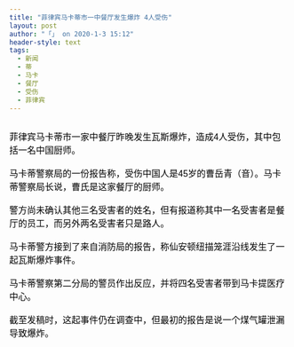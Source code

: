 ```yaml
---
title: "菲律宾马卡蒂市一中餐厅发生爆炸 4人受伤"
layout: post
author: "「」 on 2020-1-3 15:12"
header-style: text
tags:
  - 新闻
  - 蒂
  - 马卡
  - 餐厅
  - 受伤
  - 菲律宾
---
```


<head></head>
<body>
 <br> 
 <div align="left"> 
  <font color="#000"><font face="微软雅黑, Tahoma, Helvetica, Arial, 宋体, sans-serif"><font style="font-size:16px">菲律宾马卡蒂市一家中餐厅昨晚发生瓦斯爆炸，造成4人受伤，其中包括一名中国厨师。</font></font></font> 
 </div> 
 <div align="left"> 
  <font color="#000"><font face="微软雅黑, Tahoma, Helvetica, Arial, 宋体, sans-serif"><font style="font-size:16px"><br> 马卡蒂警察局的一份报告称，受伤中国人是45岁的曹岳青（音）。马卡蒂警察局长说，曹氏是这家餐厅的厨师。</font></font></font> 
 </div> 
 <div align="left"> 
  <font color="#000"><font face="微软雅黑, Tahoma, Helvetica, Arial, 宋体, sans-serif"><font style="font-size:16px"><br> 警方尚未确认其他三名受害者的姓名，但有报道称其中一名受害者是餐厅的员工，而另外两名受害者只是路人。</font></font></font> 
 </div> 
 <div align="left"> 
  <font color="#000"><font face="微软雅黑, Tahoma, Helvetica, Arial, 宋体, sans-serif"><font style="font-size:16px"><br> 马卡蒂警方接到了来自消防局的报告，称仙安顿纽描笼涯沿线发生了一起瓦斯爆炸事件。</font></font></font> 
 </div> 
 <div align="left"> 
  <font color="#000"><font face="微软雅黑, Tahoma, Helvetica, Arial, 宋体, sans-serif"><font style="font-size:16px"><br> 马卡蒂警察第二分局的警员作出反应，并将四名受害者带到马卡提医疗中心。</font></font></font> 
 </div> 
 <div align="left"> 
  <font color="#000"><font face="微软雅黑, Tahoma, Helvetica, Arial, 宋体, sans-serif"><font style="font-size:16px"><br> 截至发稿时，这起事件仍在调查中，但最初的报告是说一个煤气罐泄漏导致爆炸。</font></font></font> 
 </div>
 <br> 
 <br> 
 <br>
</body>



